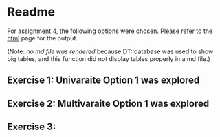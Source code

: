 Readme
================

For assignment 4, the following options were chosen. Please refer to the [html](https://stat545-ubc-hw-2019-20.github.io/stat545-hw-julieagnes/hw04/hw04.html) page for the output.

(Note: *no md file was rendered* because DT::database was used to show big tables, and this function did not display tables properly in a md file.)

Exercise 1: Univaraite Option 1 was explored
--------------------------------------------

Exercise 2: Multivaraite Option 1 was explored
----------------------------------------------

Exercise 3:
-----------

